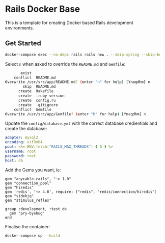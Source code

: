 # Rails Docker Base

This is a template for creating Docker based Rails development environments.

## Get Started

```bash
docker-compose exec --no-deps rails rails new . --skip-spring --skip-bootsnap --skip-coffee --webpack=stimulus --database=mysql
```

Select `n` when asked to override the `README.md` and `Gemfile`:

```bash
       exist
    conflict  README.md
Overwrite /usr/src/app/README.md? (enter "h" for help) [Ynaqdhm] n
        skip  README.md
      create  Rakefile
      create  .ruby-version
      create  config.ru
      create  .gitignore
    conflict  Gemfile
Overwrite /usr/src/app/Gemfile? (enter "h" for help) [Ynaqdhm] n
```

Update the `config/database.yml` with the correct database credientials and create the database:

```yml
adapter: mysql2
encoding: utf8mb4
pool: <%= ENV.fetch("RAILS_MAX_THREADS") { 5 } %>
username: root
password: root
host: db
```

Add the Gems you want, ie:

```Gemfile
gem "anycable-rails", "~> 1.0"
gem "connection_pool"
gem "hiredis"
gem 'redis', '~> 4.0', require: ["redis", "redis/connection/hiredis"]
gem "sidekiq"
gem "stimulus_reflex"

group :development, :test do
  gem 'pry-byebug'
end
```

Finalise the container:

```bash
docker-compose up --build
```
